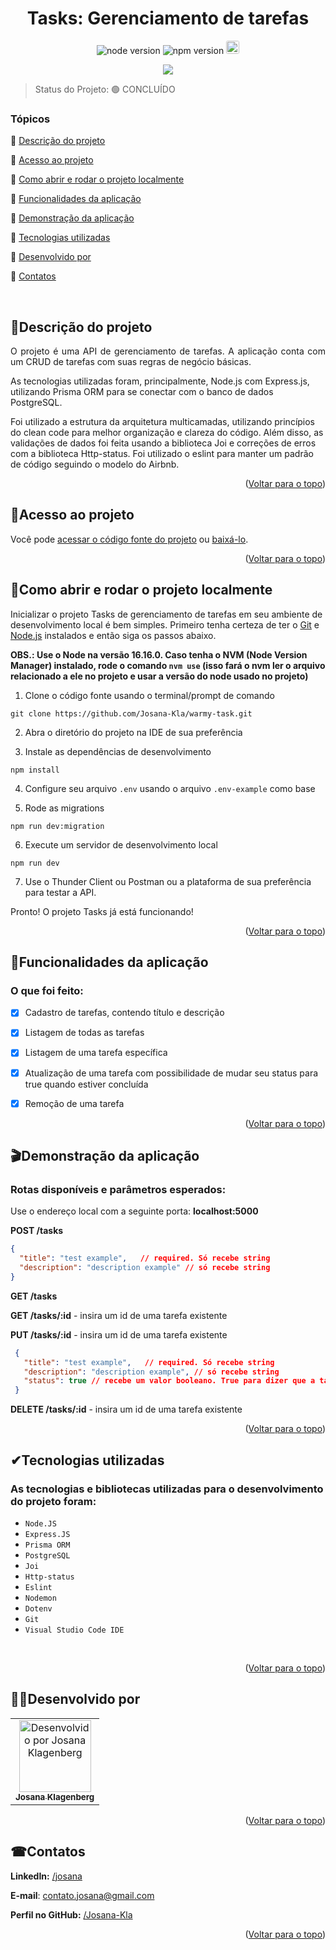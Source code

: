 <div id="top"></div>
<h1 align="center"> Tasks: Gerenciamento de tarefas </h1> 

<p align="center">
  <img src="https://img.shields.io/static/v1?label=node&message=v16.16.0&color=orange" alt="node version">
  <img src="https://img.shields.io/static/v1?label=npm%20version&message=9.7.2&color=orange" alt="npm version">
  <a href="//www.linkedin.com/in/josana/"><img src="https://img.shields.io/badge/-LinkedIn-black.svg?style=for-the-badge&logo=linkedin&colorB=0077B5" style="border-radius: 3px; height:21px" alt="LinkedIn"></a>
</p>
<p align="center">
<img src="https://img.shields.io/badge/STATUS-CONCLUÍDO-green"/>
</p>
  
> Status do Projeto: 🟢 CONCLUÍDO


### Tópicos  

:small_blue_diamond: [Descrição do projeto](#descrição-do-projeto)

:small_blue_diamond: [Acesso ao projeto](#acesso-ao-projeto)

:small_blue_diamond: [Como abrir e rodar o projeto localmente](#como-abrir-e-rodar-o-projeto-localmente)

:small_blue_diamond: [Funcionalidades da aplicação](#funcionalidades-da-aplicação)

:small_blue_diamond: [Demonstração da aplicação](#demonstração-da-aplicação)

:small_blue_diamond: [Tecnologias utilizadas](#tecnologias-utilizadas)

:small_blue_diamond: [Desenvolvido por](#desenvolvido-por)

:small_blue_diamond: [Contatos](#contatos)

</br>

## <a name=“descrição-do-projeto”>🧾Descrição do projeto<a/>  

<p align="justify">
O projeto é uma API de gerenciamento de tarefas. A aplicação conta com um CRUD de tarefas com suas regras de negócio básicas.

As tecnologias utilizadas foram, principalmente, Node.js com Express.js, utilizando Prisma ORM para se conectar com o banco de dados PostgreSQL. 

Foi utilizado a estrutura da arquitetura multicamadas, utilizando princípios do clean code para melhor organização e clareza do código. Além disso, as validações de dados foi feita usando a biblioteca Joi e correções de erros com a biblioteca Http-status. Foi utilizado o eslint para manter um padrão de código seguindo o modelo do Airbnb.
</p>

<p align="right">(<a href="#top">Voltar para o topo</a>)</p>

## <a name=“acesso-ao-projeto”>📁Acesso ao projeto<a/> 

Você pode [acessar o código fonte do projeto](https://github.com/Josana-Kla/warmy-task) ou [baixá-lo](https://github.com/Josana-Kla/warmy-task/archive/refs/heads/main.zip).

<p align="right">(<a href="#top">Voltar para o topo</a>)</p>


## <a name=“como-abrir-e-rodar-o-projeto-localmente”>🔌Como abrir e rodar o projeto localmente<a/> 

Inicializar o projeto Tasks de gerenciamento de tarefas em seu ambiente de desenvolvimento local é bem simples. Primeiro tenha certeza de ter o [Git](https://git-scm.com/downloads) e [Node.js](https://nodejs.org/) instalados e então siga os passos abaixo.

**OBS.: Use o Node na versão 16.16.0. Caso tenha o NVM (Node Version Manager) instalado, rode o comando `nvm use` (isso fará o nvm ler o arquivo relacionado a ele no projeto e usar a versão do node usado no projeto)** 


1. Clone o código fonte usando o terminal/prompt de comando

 `git clone https://github.com/Josana-Kla/warmy-task.git`

2. Abra o diretório do projeto na IDE de sua preferência

3. Instale as dependências de desenvolvimento

 `npm install`

4. Configure seu arquivo `.env` usando o arquivo `.env-example` como base

5. Rode as migrations

 `npm run dev:migration` 

6. Execute um servidor de desenvolvimento local

 `npm run dev`

7. Use o Thunder Client ou Postman ou a plataforma de sua preferência para testar a API.
  
Pronto! O projeto Tasks já está funcionando! 

<p align="right">(<a href="#top">Voltar para o topo</a>)</p>


## <a name=“funcionalidades-da-aplicação”>🔨Funcionalidades da aplicação<a/> 


### O que foi feito:
- [x] Cadastro de tarefas, contendo título e descrição
- [x] Listagem de todas as tarefas
- [x] Listagem de uma tarefa específica
- [x] Atualização de uma tarefa com possibilidade de mudar seu status para true quando estiver concluída
- [x] Remoção de uma tarefa


<p align="right">(<a href="#top">Voltar para o topo</a>)</p>

  
## <a name=“demonstração-da-aplicação”>🎬Demonstração da aplicação<a/>

### Rotas disponíveis e parâmetros esperados:

Use o endereço local com a seguinte porta: **localhost:5000**

**POST /tasks**

  ```json
  {
    "title": "test example",   // required. Só recebe string
    "description": "description example" // só recebe string
  }
  ```
**GET /tasks**

**GET /tasks/:id** - insira um id de uma tarefa existente

**PUT /tasks/:id** - insira um id de uma tarefa existente

 ```json
  {
    "title": "test example",   // required. Só recebe string
    "description": "description example", // só recebe string
    "status": true // recebe um valor booleano. True para dizer que a tarefa foi concluída
  }
  ```

**DELETE /tasks/:id** - insira um id de uma tarefa existente

<p align="right">(<a href="#top">Voltar para o topo</a>)</p>
  
## <a name=“tecnologias-utilizadas” id="techs">✔Tecnologias utilizadas<a/>
### As tecnologias e bibliotecas utilizadas para o desenvolvimento do projeto foram:
- ``Node.JS``
- ``Express.JS``
- ``Prisma ORM``
- ``PostgreSQL``
- ``Joi``
- ``Http-status``
- ``Eslint``
- ``Nodemon``
- ``Dotenv``
- ``Git``
- ``Visual Studio Code IDE`` 
</br>

<p align="right">(<a href="#top">Voltar para o topo</a>)</p>

## <a name=“desenvolvido-por”>👩‍💻Desenvolvido por<a/>

<table>
  <tr>
    <td align="center">
      <a href="https://github.com/Josana-Kla/">
        <img src="https://avatars.githubusercontent.com/u/73187817?s=400&u=343a33ac5cbd16538d7c39b20e42764dfcf1c7e0&v=4" title="Josana Klagenberg" alt="Desenvolvido por Josana Klagenberg" width=115><br/>
        <sub><b>Josana Klagenberg</b></sub>
      </a>
    </td>
  </tr>
</table>

<p align="right">(<a href="#top">Voltar para o topo</a>)</p>

## <a name=“contatos”>☎Contatos<a/>

**LinkedIn:** [/josana](https://www.linkedin.com/in/josana/) 

**E-mail**: [contato.josana@gmail.com](mailto:contato.josana@gmail.com)

**Perfil no GitHub:** [/Josana-Kla](https://github.com/Josana-Kla)

<p align="right">(<a href="#top">Voltar para o topo</a>)</p>
